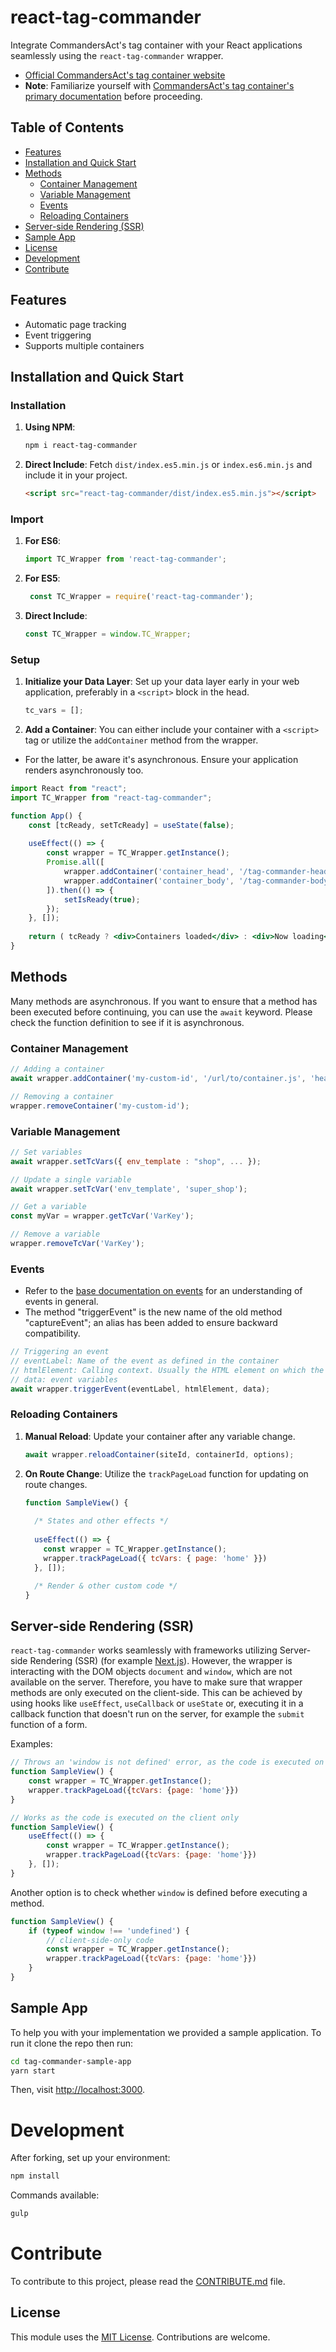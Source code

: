 # react-tag-commander

Integrate CommandersAct's tag container with your React applications seamlessly using the `react-tag-commander` wrapper.

- [Official CommandersAct's tag container website](https://community.commandersact.com/tagcommander/)
- **Note**: Familiarize yourself with [CommandersAct's tag container's primary documentation](https://community.commandersact.com/tagcommander/) before proceeding.

## Table of Contents
- [Features](#features)
- [Installation and Quick Start](#installation-and-quick-start)
- [Methods](#methods)
  - [Container Management](#container-management)
  - [Variable Management](#variable-management)
  - [Events](#events)
  - [Reloading Containers](#reloading-containers)
- [Server-side Rendering (SSR)](#server-side-rendering)
- [Sample App](#sample-app)
- [License](#license)
- [Development](#development)
- [Contribute](#contribute)

## Features <a name="features"></a>

- Automatic page tracking
- Event triggering
- Supports multiple containers

## Installation and Quick Start <a name="installation-and-quick-start"></a>

### Installation

1. **Using NPM**:  
   ```sh
   npm i react-tag-commander
   ```

2. **Direct Include**: Fetch `dist/index.es5.min.js` or `index.es6.min.js` and include it in your project.
   ```html
   <script src="react-tag-commander/dist/index.es5.min.js"></script>
   ```

### Import

1. **For ES6**:
   ```javascript
   import TC_Wrapper from 'react-tag-commander';
   ```

2. **For ES5**:
   ```javascript
    const TC_Wrapper = require('react-tag-commander');
    ```

3. **Direct Include**:
   ```javascript
   const TC_Wrapper = window.TC_Wrapper;
   ```

### Setup

1. **Initialize your Data Layer**: Set up your data layer early in your web application, preferably in a `<script>` block in the head.
   ```javascript
   tc_vars = [];
   ```

2. **Add a Container**: You can either include your container with a `<script>` tag or utilize the `addContainer` method from the wrapper.

- For the latter, be aware it's asynchronous. Ensure your application renders asynchronously too.

```jsx
import React from "react";
import TC_Wrapper from "react-tag-commander";

function App() {
    const [tcReady, setTcReady] = useState(false);
    
    useEffect(() => {
        const wrapper = TC_Wrapper.getInstance();
        Promise.all([
            wrapper.addContainer('container_head', '/tag-commander-head.js', 'head'), 
            wrapper.addContainer('container_body', '/tag-commander-body.js', 'body')
        ]).then(() => {
            setIsReady(true);
        });
    }, []);
    
    return ( tcReady ? <div>Containers loaded</div> : <div>Now loading</div> );
}
```
## Methods <a name="methods"></a>

Many methods are asynchronous. If you want to ensure that a method has been executed before continuing, you can use the `await` keyword. Please check the function definition to see if it is asynchronous.

### Container Management <a name="container-management"></a>

```js
// Adding a container
await wrapper.addContainer('my-custom-id', '/url/to/container.js', 'head');

// Removing a container
wrapper.removeContainer('my-custom-id');
```

### Variable Management <a name="variable-management"></a>

```js
// Set variables
await wrapper.setTcVars({ env_template : "shop", ... });

// Update a single variable
await wrapper.setTcVar('env_template', 'super_shop');

// Get a variable
const myVar = wrapper.getTcVar('VarKey');

// Remove a variable
wrapper.removeTcVar('VarKey');
```

### Events <a name="events"></a>

- Refer to the [base documentation on events](https://community.commandersact.com/tagcommander/user-manual/container-management/events) for an understanding of events in general. 
- The method "triggerEvent" is the new name of the old method "captureEvent"; an alias has been added to ensure backward compatibility.

```js
// Triggering an event
// eventLabel: Name of the event as defined in the container
// htmlElement: Calling context. Usually the HTML element on which the event is triggered, but it can be the component.
// data: event variables
await wrapper.triggerEvent(eventLabel, htmlElement, data);
```

### Reloading Containers <a name="reloading-containers"></a>

1. **Manual Reload**: Update your container after any variable change.
    ```js
    await wrapper.reloadContainer(siteId, containerId, options);
    ```

2. **On Route Change**: Utilize the `trackPageLoad` function for updating on route changes.
    ```js
    function SampleView() {
      
      /* States and other effects */
      
      useEffect(() => {
        const wrapper = TC_Wrapper.getInstance();
        wrapper.trackPageLoad({ tcVars: { page: 'home' }})
      }, []);
    
      /* Render & other custom code */
    }
    ```

## Server-side Rendering (SSR) <a name="server-side-rendering"></a>

`react-tag-commander` works seamlessly with frameworks utilizing Server-side Rendering (SSR) (for example [Next.js](https://nextjs.org/)).
However, the wrapper is interacting with the DOM objects `document` and `window`, which are not available on the server.
Therefore, you have to make sure that wrapper methods are only executed on the client-side.
This can be achieved by using hooks like `useEffect`, `useCallback` or `useState` or, executing it in a callback function that doesn't run on the server, for example the `submit` function of a form.

Examples:
```js
// Throws an 'window is not defined' error, as the code is executed on the server and trackPageLoad interacts with the window object.
function SampleView() {
    const wrapper = TC_Wrapper.getInstance();
    wrapper.trackPageLoad({tcVars: {page: 'home'}})
}
```
```js
// Works as the code is executed on the client only
function SampleView() {
    useEffect(() => {
        const wrapper = TC_Wrapper.getInstance();
        wrapper.trackPageLoad({tcVars: {page: 'home'}})
    }, []);
}
```

Another option is to check whether `window` is defined before executing a method.
```js
function SampleView() {
    if (typeof window !== 'undefined') {
        // client-side-only code
        const wrapper = TC_Wrapper.getInstance();
        wrapper.trackPageLoad({tcVars: {page: 'home'}})
    }
}
```

## Sample App <a name="sample-app"></a>

To help you with your implementation we provided a sample application. To run it clone the repo then run:
```bash
cd tag-commander-sample-app
yarn start
```
Then, visit [http://localhost:3000](http://localhost:3000).


# Development <a name="development"></a>

After forking, set up your environment:

```bash
npm install
```

Commands available:

```bash
gulp
```

# Contribute <a name="contribute"></a>

To contribute to this project, please read the [CONTRIBUTE.md](CONTRIBUTE.md) file.

## License <a name="license"></a>

This module uses the [MIT License](http://revolunet.mit-license.org). Contributions are welcome.
